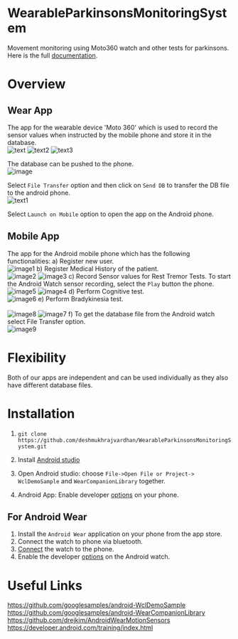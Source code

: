 # WearableParkinsonsMonitoringSystem
Movement monitoring using Moto360 watch and other tests for parkinsons.
Here is the full [documentation](http://htmlpreview.github.com/?https://github.com/deshmukhrajvardhan/WearableParkinsonsMonitoringSystem/blob/master/html/index.html).

# Overview
## Wear App
The app for the wearable device 'Moto 360' which is used to record the sensor values when instructed by the mobile phone and store it in the database. <br />
![text](../master/Documentation_Resources/Wear_Options.jpg) 
![text2](../master/Documentation_Resources/Accelerometer.jpg)
![text3](../master/Documentation_Resources/Gyroscope.jpg)

The database can be pushed to the phone. <br />
![image](../master/Documentation_Resources/DB.jpg)

Select ```File Transfer``` option and then click on ```Send DB``` to transfer the DB file to the android phone. <br />
![text1](../master/Documentation_Resources/WearOptions.jpg)

Select ```Launch on Mobile``` option to open the app on the Android phone. <br />

## Mobile App
The app for the Android mobile phone which has the following functionalities:
a) Register new user. <br />
![image1](../master/Documentation_Resources/RegisterUser.jpg)
b) Register Medical History of the patient. <br />
![image2](../master/Documentation_Resources/MedicalHistory.jpg)
![image3](../master/Documentation_Resources/MedicalHistory2.jpg)
c) Record Sensor values for Rest Tremor Tests. To start the Android Watch sensor recording, select the ```Play``` button the phone. <br />
![image5](../master/Documentation_Resources/Tremortests.jpg)
![image4](../master/Documentation_Resources/RecordSensor.jpg)
d) Perform Cognitive test. <br /> 
![image6](../master/Documentation_Resources/Cognitive.jpg)
e) Perform Bradykinesia test. <br />  
![image8](../master/Documentation_Resources/Bradykinesiatest.jpg)
![image7](../master/Documentation_Resources/Test.jpg)
f) To get the database file from the Android watch select File Transfer option. <br />
![image9](../master/Documentation_Resources/SelectTest.jpg)

# Flexibility
Both of our apps are independent and can be used individually as they also have different database files. <br />


# Installation
1. ```git clone https://github.com/deshmukhrajvardhan/WearableParkinsonsMonitoringSystem.git``` <br />

2. Install [Android studio](https://developer.android.com/studio/index.html) <br />

3. Open Android studio: choose `File->Open File or Project->` <path> ```WclDemoSample``` and ```WearCompanionLibrary``` together. <br />

4. Android App: Enable developer [options](https://developer.android.com/studio/run/device.html) on your phone. <br />


## For Android Wear
 
1. Install the ```Android Wear``` application on your phone from the app store. <br />
2. Connect the watch to phone via bluetooth. <br />
3. [Connect](https://forum.xda-developers.com/moto-360/general/guide-install-apk-moto-360-t3028067) the watch to the phone. <br />
4. Enable the developer [options](https://forums.androidcentral.com/moto-360/436873-how-enable-developer-options.html) on the Android watch. <br />

# Useful Links

https://github.com/googlesamples/android-WclDemoSample <br />
https://github.com/googlesamples/android-WearCompanionLibrary <br />
https://github.com/drejkim/AndroidWearMotionSensors <br />
https://developer.android.com/training/index.html <br />







